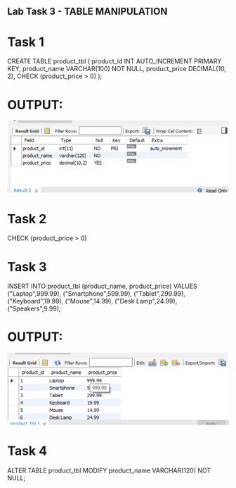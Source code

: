 ## Lab Task 3 - TABLE MANIPULATION

# Task 1

CREATE TABLE product_tbl (
product_id INT AUTO_INCREMENT PRIMARY KEY,
product_name VARCHAR(100) NOT NULL,
product_price DECIMAL(10, 2),
CHECK (product_price > 0)
);

# OUTPUT:
<img src="Task3Task1.png">

# Task 2

CHECK (product_price > 0)

# Task 3

INSERT INTO product_tbl (product_name, product_price)
VALUES ("Laptop",999.99), ("Smartphone",599.99), 
("Tablet",299.99), ("Keyboard",19.99), ("Mouse",14.99),
("Desk Lamp",24.99), ("Speakers",9.99);

# OUTPUT:

<img src="Task3Task3.png">

# Task 4 

ALTER TABLE product_tbl 
MODIFY product_name VARCHAR(120) NOT NULL;












